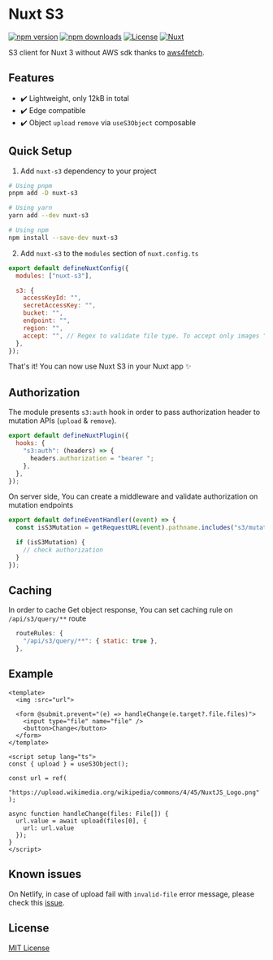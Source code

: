 # Nuxt S3

[![npm version][npm-version-src]][npm-version-href]
[![npm downloads][npm-downloads-src]][npm-downloads-href]
[![License][license-src]][license-href]
[![Nuxt][nuxt-src]][nuxt-href]

S3 client for Nuxt 3 without AWS sdk thanks to [aws4fetch](https://github.com/mhart/aws4fetch).

## Features

- ✔️ Lightweight, only 12kB in total
- ✔️ Edge compatible
- ✔️ Object `upload` `remove` via `useS3Object` composable

## Quick Setup

1. Add `nuxt-s3` dependency to your project

```bash
# Using pnpm
pnpm add -D nuxt-s3

# Using yarn
yarn add --dev nuxt-s3

# Using npm
npm install --save-dev nuxt-s3
```

2. Add `nuxt-s3` to the `modules` section of `nuxt.config.ts`

```js
export default defineNuxtConfig({
  modules: ["nuxt-s3"],

  s3: {
    accessKeyId: "",
    secretAccessKey: "",
    bucket: "",
    endpoint: "",
    region: "",
    accept: "", // Regex to validate file type. To accept only images "^image/(png|jpeg|png|gif)"
  },
});
```

That's it! You can now use Nuxt S3 in your Nuxt app ✨

## Authorization

The module presents `s3:auth` hook in order to pass authorization header to mutation APIs (`upload` & `remove`).

```js
export default defineNuxtPlugin({
  hooks: {
    "s3:auth": (headers) => {
      headers.authorization = "bearer ";
    },
  },
});
```

On server side, You can create a middleware and validate authorization on mutation endpoints

```js
export default defineEventHandler((event) => {
  const isS3Mutation = getRequestURL(event).pathname.includes("s3/mutation");

  if (isS3Mutation) {
    // check authorization
  }
});
```

## Caching

In order to cache Get object response, You can set caching rule on `/api/s3/query/**` route

```js
  routeRules: {
    "/api/s3/query/**": { static: true },
  },
```

## Example

```vue
<template>
  <img :src="url">

  <form @submit.prevent="(e) => handleChange(e.target?.file.files)">
    <input type="file" name="file" />
    <button>Change</button>
  </form>
</template>

<script setup lang="ts">
const { upload } = useS3Object();

const url = ref(
  "https://upload.wikimedia.org/wikipedia/commons/4/45/NuxtJS_Logo.png"
);

async function handleChange(files: File[]) {
  url.value = await upload(files[0], {
    url: url.value
  });
}
</script>
```

## Known issues
On Netlify, in case of upload fail with `invalid-file` error message, please check this [issue](https://github.com/unjs/nitro/issues/1719).

## License

[MIT License](./LICENSE)

<!-- Badges -->

[npm-version-src]: https://img.shields.io/npm/v/nuxt-s3/latest.svg?style=flat&colorA=18181B&colorB=28CF8D
[npm-version-href]: https://npmjs.com/package/nuxt-s3
[npm-downloads-src]: https://img.shields.io/npm/dt/nuxt-s3.svg?style=flat&colorA=18181B&colorB=28CF8D
[npm-downloads-href]: https://npmjs.com/package/nuxt-s3
[license-src]: https://img.shields.io/npm/l/nuxt-s3.svg?style=flat&colorA=18181B&colorB=28CF8D
[license-href]: https://npmjs.com/package/nuxt-s3
[nuxt-src]: https://img.shields.io/badge/Nuxt-18181B?logo=nuxt.js
[nuxt-href]: https://nuxt.com

